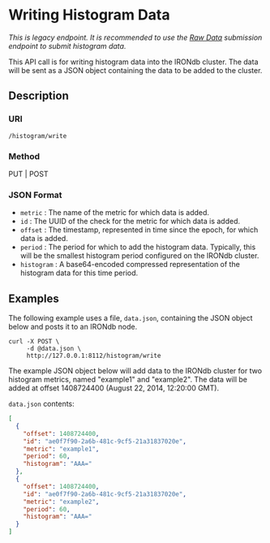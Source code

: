 # Writing Histogram Data

*This is legacy endpoint.  It is recommended to use the [Raw Data](./write-raw.md) submission endpoint to submit histogram data.*

This API call is for writing histogram data into the IRONdb cluster. The data will be sent as a JSON object containing the data to be added to the cluster.  

## Description

### URI

`/histogram/write`

### Method

PUT | POST

### JSON Format

 * `metric` : The name of the metric for which data is added.
 * `id` : The UUID of the check for the metric for which data is added.
 * `offset` : The timestamp, represented in time since the epoch, for which data is added.
 * `period` : The period for which to add the histogram data. Typically, this will be the smallest histogram period configured on the IRONdb cluster.
 * `histogram` : A base64-encoded compressed representation of the histogram data for this time period.

## Examples

The following example uses a file, `data.json`, containing the JSON object
below and posts it to an IRONdb node.

```
curl -X POST \
     -d @data.json \
     http://127.0.0.1:8112/histogram/write
```

The example JSON object below will add data to the IRONdb cluster for two
histogram metrics, named "example1" and "example2". The data will be added at
offset 1408724400 (August 22, 2014, 12:20:00 GMT).

`data.json` contents:

```json
[
  {
    "offset": 1408724400,
    "id": "ae0f7f90-2a6b-481c-9cf5-21a31837020e",
    "metric": "example1",
    "period": 60,
    "histogram": "AAA="
  },
  {
    "offset": 1408724400,
    "id": "ae0f7f90-2a6b-481c-9cf5-21a31837020e",
    "metric": "example2",
    "period": 60,
    "histogram": "AAA="
  }
]
```
